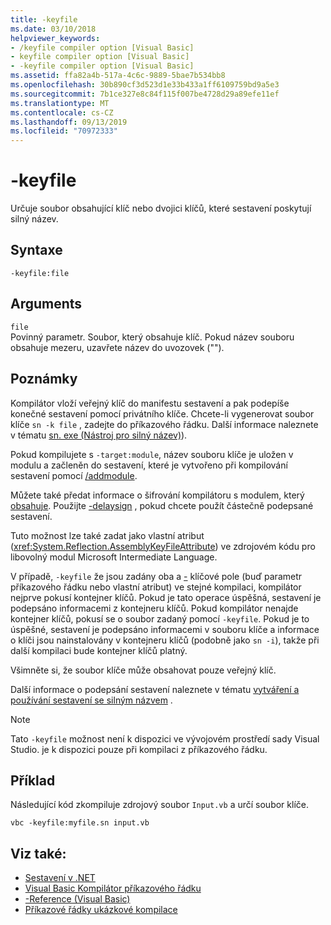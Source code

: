 ```yaml
---
title: -keyfile
ms.date: 03/10/2018
helpviewer_keywords:
- /keyfile compiler option [Visual Basic]
- keyfile compiler option [Visual Basic]
- -keyfile compiler option [Visual Basic]
ms.assetid: ffa82a4b-517a-4c6c-9889-5bae7b534bb8
ms.openlocfilehash: 30b890cf3d523d1e33b433a1ff6109759bd9a5e3
ms.sourcegitcommit: 7b1ce327e8c84f115f007be4728d29a89efe11ef
ms.translationtype: MT
ms.contentlocale: cs-CZ
ms.lasthandoff: 09/13/2019
ms.locfileid: "70972333"
---
```

# <a name="-keyfile"></a>-keyfile
Určuje soubor obsahující klíč nebo dvojici klíčů, které sestavení poskytují silný název.  
  
## <a name="syntax"></a>Syntaxe  
  
``` 
-keyfile:file  
```  
  
## <a name="arguments"></a>Arguments  
 `file`  
 Povinný parametr. Soubor, který obsahuje klíč. Pokud název souboru obsahuje mezeru, uzavřete název do uvozovek ("").  
  
## <a name="remarks"></a>Poznámky  
 Kompilátor vloží veřejný klíč do manifestu sestavení a pak podepíše konečné sestavení pomocí privátního klíče. Chcete-li vygenerovat soubor klíče `sn -k file` , zadejte do příkazového řádku. Další informace naleznete v tématu [sn. exe (Nástroj pro silný název)](../../../framework/tools/sn-exe-strong-name-tool.md)).  
  
 Pokud kompilujete s `-target:module`, název souboru klíče je uložen v modulu a začleněn do sestavení, které je vytvořeno při kompilování sestavení pomocí [/addmodule](../../../visual-basic/reference/command-line-compiler/addmodule.md).  
  
 Můžete také předat informace o šifrování kompilátoru s modulem, který [obsahuje](../../../visual-basic/reference/command-line-compiler/keycontainer.md). Použijte [-delaysign](../../../visual-basic/reference/command-line-compiler/delaysign.md) , pokud chcete použít částečně podepsané sestavení.  
  
 Tuto možnost lze také zadat jako vlastní atribut (<xref:System.Reflection.AssemblyKeyFileAttribute>) ve zdrojovém kódu pro libovolný modul Microsoft Intermediate Language.  
  
 V případě, `-keyfile` že jsou zadány oba a [-](../../../visual-basic/reference/command-line-compiler/keycontainer.md) klíčové pole (buď parametr příkazového řádku nebo vlastní atribut) ve stejné kompilaci, kompilátor nejprve pokusí kontejner klíčů. Pokud je tato operace úspěšná, sestavení je podepsáno informacemi z kontejneru klíčů. Pokud kompilátor nenajde kontejner klíčů, pokusí se o soubor zadaný pomocí `-keyfile`. Pokud je to úspěšné, sestavení je podepsáno informacemi v souboru klíče a informace o klíči jsou nainstalovány v kontejneru klíčů (podobně jako `sn -i`), takže při další kompilaci bude kontejner klíčů platný.  
  
 Všimněte si, že soubor klíče může obsahovat pouze veřejný klíč.  
  
 Další informace o podepsání sestavení naleznete v tématu [vytváření a používání sestavení se silným názvem](../../../standard/assembly/create-use-strong-named.md) .  
  
> [!NOTE]
> Tato `-keyfile` možnost není k dispozici ve vývojovém prostředí sady Visual Studio. je k dispozici pouze při kompilaci z příkazového řádku.  
  
## <a name="example"></a>Příklad  
 Následující kód zkompiluje zdrojový soubor `Input.vb` a určí soubor klíče.  
  
```console  
vbc -keyfile:myfile.sn input.vb  
```  
  
## <a name="see-also"></a>Viz také:

- [Sestavení v .NET](../../../standard/assembly/index.md)
- [Visual Basic Kompilátor příkazového řádku](../../../visual-basic/reference/command-line-compiler/index.md)
- [-Reference (Visual Basic)](../../../visual-basic/reference/command-line-compiler/reference.md)
- [Příkazové řádky ukázkové kompilace](../../../visual-basic/reference/command-line-compiler/sample-compilation-command-lines.md)
